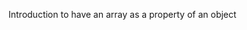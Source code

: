 Introduction to have an array as a property of an object
<!--stackedit_data:
eyJoaXN0b3J5IjpbMTA2Njg1NjE2NF19
-->